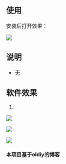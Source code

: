 ## 使用

安装后打开效果：

![](https://images.weserv.nl/?url=https://img02.sogoucdn.com/app/a/100520146/e6353f952d3e188c3f73db7bc144344c)

## 说明
- 无

## 软件效果

1. 

![](https://images.weserv.nl/?url=https://img02.sogoucdn.com/app/a/100520146/fdf6acca822814c9f2376e4c3aab983b)

![](https://images.weserv.nl/?url=https://img03.sogoucdn.com/app/a/100520146/70cffcec74ead3432f3f8d62ef5f0771)

![](https://images.weserv.nl/?url=https://img02.sogoucdn.com/app/a/100520146/9a90d03ac7b02d3f2b5bc3d12d84729b)

#### 本项目基于oldiy的博客
    





